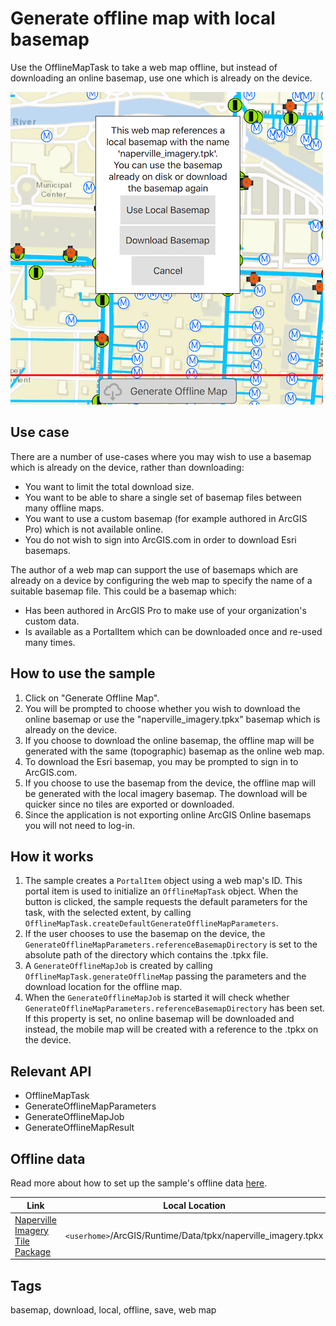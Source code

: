 # Generate offline map with local basemap

Use the OfflineMapTask to take a web map offline, but instead of downloading an online basemap, use one which is already on the device.

![](screenshot.png)

## Use case

There are a number of use-cases where you may wish to use a basemap which is already on the device, rather than downloading:

* You want to limit the total download size.
* You want to be able to share a single set of basemap files between many offline maps.
* You want to use a custom basemap (for example authored in ArcGIS Pro) which is not available online.
* You do not wish to sign into ArcGIS.com in order to download Esri basemaps.

The author of a web map can support the use of basemaps which are already on a device by configuring the web map to specify the name of a suitable basemap file. This could be a basemap which:

* Has been authored in ArcGIS Pro to make use of your organization's custom data.
* Is available as a PortalItem which can be downloaded once and re-used many times.

## How to use the sample

1. Click on "Generate Offline Map".
2. You will be prompted to choose whether you wish to download the online basemap or use the "naperville_imagery.tpkx" basemap which is already on the device.
3. If you choose to download the online basemap, the offline map will be generated with the same (topographic) basemap as the online web map.
4. To download the Esri basemap, you may be prompted to sign in to ArcGIS.com.
5. If you choose to use the basemap from the device, the offline map will be generated with the local imagery basemap. The download will be quicker since no tiles are exported or downloaded.
6. Since the application is not exporting online ArcGIS Online basemaps you will not need to log-in.

## How it works

1. The sample creates a `PortalItem` object using a web map's ID. This portal item is used to initialize an `OfflineMapTask` object. When the button is clicked, the sample requests the default parameters for the task, with the selected extent, by calling `OfflineMapTask.createDefaultGenerateOfflineMapParameters`.
2. If the user chooses to use the basemap on the device, the `GenerateOfflineMapParameters.referenceBasemapDirectory` is set to the absolute path of the directory which contains the .tpkx file.
3. A `GenerateOfflineMapJob` is created by calling `OfflineMapTask.generateOfflineMap` passing the parameters and the download location for the offline map.
4. When the `GenerateOfflineMapJob` is started it will check whether `GenerateOfflineMapParameters.referenceBasemapDirectory` has been set. If this property is set, no online basemap will be downloaded and instead, the mobile map will be created with a reference to the .tpkx on the device.

## Relevant API

* OfflineMapTask
* GenerateOfflineMapParameters
* GenerateOfflineMapJob
* GenerateOfflineMapResult

## Offline data

Read more about how to set up the sample's offline data [here](http://links.esri.com/ArcGISRuntimeQtSamples#use-offline-data-in-the-samples).

Link | Local Location
---------|-------|
|[Naperville Imagery Tile Package](https://www.arcgis.com/home/item.html?id=85282f2aaa2844d8935cdb8722e22a93)| `<userhome>`/ArcGIS/Runtime/Data/tpkx/naperville_imagery.tpkx |

## Tags

basemap, download, local, offline, save, web map
